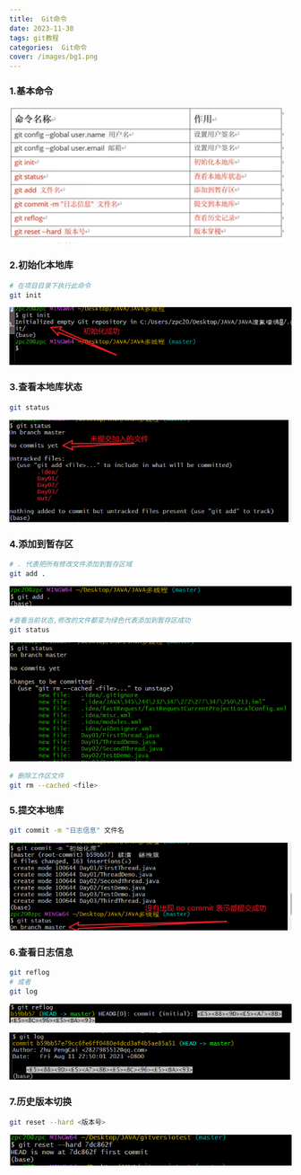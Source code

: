 ```yaml
---
title:  Git命令
date: 2023-11-30
tags: git教程
categories:  Git命令
cover: /images/bg1.png
---
```


### 1.基本命令

![Untitled](/images/Git命令/Untitled.png)

### 2.初始化本地库

```bash
# 在项目目录下执行此命令
git init
```

![Untitled](/images/Git命令/Untitled%201.png)

### 3.查看本地库状态

```bash
git status
```

![Untitled](/images/Git命令/Untitled%202.png)

### 4.添加到暂存区

```bash
# . 代表把所有修改文件添加到暂存区域
git add .
```

![Untitled](/images/Git命令/Untitled%203.png)

```bash
#查看当前状态,修改的文件都变为绿色代表添加到暂存区成功
git status 
```

![Untitled](/images/Git命令/Untitled%204.png)

```bash
# 删除工作区文件
git rm --cached <file>
```

### 5.提交本地库

```bash
git commit -m "日志信息" 文件名
```

![Untitled](/images/Git命令/Untitled%205.png)

### 6.查看日志信息

```bash
git reflog
# 或者
git log
```

![Untitled](/images/Git命令/Untitled%206.png)

![Untitled](/images/Git命令/Untitled%207.png)

### 7.历史版本切换

```bash
git reset --hard <版本号>
```

![Untitled](/images/Git命令/Untitled%208.png)